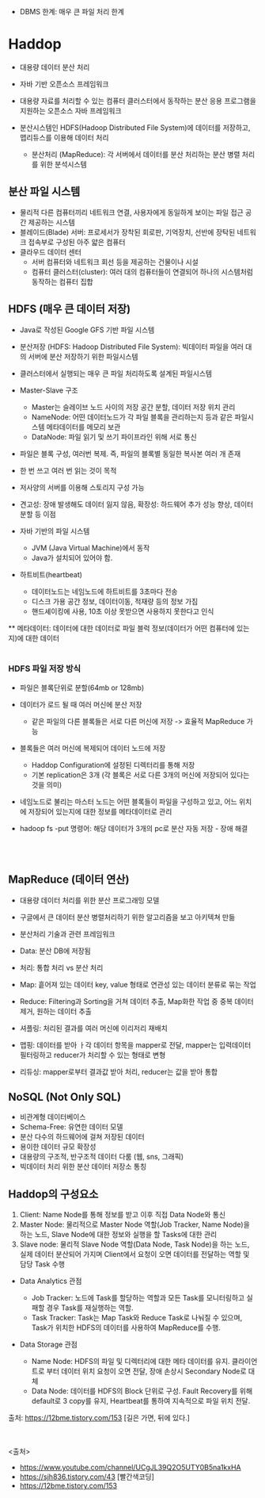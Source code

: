   
 - DBMS 한계: 매우 큰 파일 처리 한계

# Haddop

- 대용량 데이터 분산 처리
- 자바 기반 오픈소스 프레임워크
- 대용량 자료를 처리할 수 있는 컴퓨터 클러스터에서 동작하는 분산 응용 프로그램을 지원하는 오픈소스 자바 프레임워크


- 분산시스템인 HDFS(Hadoop Distributed File System)에 데이터를 저장하고, 맵리듀스를 이용해 데이터 처리
 
  - 분산처리 (MapReduce): 각 서버에서 데이터를 분산 처리하는 분산 병렬 처리를 위한 분석시스템

## 분산 파일 시스템
- 물리적 다른 컴퓨터끼리 네트워크 연결, 사용자에게 동일하게 보이는 파일 접근 공간 제공하는 시스템
- 블레이드(Blade) 서버: 프로세서가 장착된 회로판, 기억장치, 선반에 장탁된 네트워크 접속부로 구성된 아주 얇은 컴퓨터
- 클라우드 데이터 센터
  - 서버 컴퓨터와 네트워크 회선 등을 제공하는 건물이나 시설
  - 컴퓨터 클러스터(cluster): 여러 대의 컴퓨터들이 연결되어 하나의 시스템처럼 동작하는 컴퓨터 집합
  
 ## HDFS (매우 큰 데이터 저장)
  - Java로 작성된 Google GFS 기반 파일 시스템
  - 분산저장 (HDFS: Hadoop Distributed File System): 빅데이터 파일을 여러 대의 서버에 분산 저장하기 위한 파일시스템
  - 클러스터에서 실행되는 매우 큰 파일 처리하도록 설계된 파일시스템
  
  - Master-Slave 구조
    - Master는 슬레이브 노드 사이의 저장 공간 분할, 데이터 저장 위치 관리
    - NameNode: 어떤 데이터노드가 각 파일 블록을 관리하는지 등과 같은 파일시스템 메타데이터를 메모리 보관
    - DataNode: 파일 읽기 및 쓰기 파이프라인 위해 서로 통신
  
  - 파일은 블록 구성, 여러번 복제. 즉, 파일의 블록별 동일한 복사본 여러 개 존재
  - 한 번 쓰고 여러 번 읽는 것이 목적
  - 저사양의 서버를 이용해 스토리지 구성 가능
  - 견고성: 장애 발생해도 데이터 잃지 않음, 확장성: 하드웨어 추가 성능 향상, 데이터분할 등 이점

  - 자바 기반의 파일 시스템
    - JVM (Java Virtual Machine)에서 동작
    - Java가 설치되어 있어야 함.
    
   - 하트비트(heartbeat)
     - 데이터노드는 네임노드에 하트비트를 3초마다 전송
     - 디스크 가용 공간 정보, 데이터이동, 적재량 등의 정보 가짐
     - 핸드셰이킹에 사용, 10초 이상 못받으면 사용하지 못한다고 인식
     
  ** 메타데이터: 데이터에 대한 데이터로 파일 블럭 정보(데이터가 어떤 컴퓨터에 있는지)에 대한 데이터
  <br/><br/>
  ### HDFS 파일 저장 방식
  - 파일은 블록단위로 분할(64mb or 128mb)
  - 데이터가 로드 될 때 여러 머신에 분산 저장
    - 같은 파일의 다른 블록들은 서로 다른 머신에 저장 -> 효율적 MapReduce 가능
  - 블록들은 여러 머신에 복제되어 데이터 노드에 저장
    - Haddop Configuration에 설정된 디렉터리를 통해 저장
    - 기본 replication은 3개 (각 블록은 서로 다른 3개의 머신에 저장되어 있다는 것을 의미)
  - 네임노드로 불리는 마스터 노드는 어떤 블록들이 파일을 구성하고 있고, 어느 위치에 저장되어 있는지에 대한 정보를 메타데이터로 관리
 

  - hadoop fs -put 명령어: 해당 데이터가 3개의 pc로 분산 자동 저장 - 장애 해결
  
  
 <br/><br/>
 ## MapReduce (데이터 연산)
  - 대용량 데이터 처리를 위한 분산 프로그래밍 모델
  - 구글에서 큰 데이터 분산 병렬처리하기 위한 알고리즘을 보고 아키텍쳐 만듦
  - 분산처리 기술과 관련 프레임워크
  - Data: 분산 DB에 저장됨
  - 처리: 통합 처리 vs 분산 처리
  
  - Map: 흩어져 있는 데이터 key, value 형태로 연관성 있는 데이터 분류로 묶는 작업
  - Reduce: Filtering과 Sorting을 거쳐 데이터 추출, Map화한 작업 중 중복 데이터 제거, 원하는 데이터 추출
  - 셔플링: 처리된 결과를 여러 머신에 이리저리 재배치
  - 맵핑: 데이터를 받아 ㅏ각 데이터 항목을 mapper로 전달, mapper는 입력데이터 필터링하고 reducer가 처리할 수 있는 형태로 변형
  - 리듀싱: mapper로부터 결과값 받아 처리, reducer는 값을 받아 통합
  
  
## NoSQL (Not Only SQL)
- 비관계형 데이터베이스
- Schema-Free: 유연한 데이터 모델
- 분산 다수의 하드웨어에 걸쳐 저장된 데이터
- 용이한 데이터 규모 확장성
- 대용량의 구조적, 반구조적 데이터 다룸 (웹, sns, 그래픽)
- 빅데이터 처리 위한 분산 데이터 저장소 통칭

## Haddop의 구성요소
1. Client: Name Node를 통해 정보를 받고 이후 직접 Data Node와 통신
2. Master Node: 물리적으로 Master Node 역할(Job Tracker, Name Node)을 하는 노드, Slave Node에 대한 정보와 실행을 할 Tasks에 대한 관리
3. Slave node: 물리적 Slave Node 역할(Data Node, Task Node)을 하는 노드, 실제 데이터 분산되어 가지며 Client에서 요청이 오면 데이터를 전달하는 역할 및 담당 Task 수행

- Data Analytics 관점
  - Job Tracker: 노드에 Task를 할당하는 역할과 모든 Task를 모니터링하고 실패할 경우 Task를 재실행하는 역할.
  - Task Tracker: Task는 Map Task와 Reduce Task로 나눠질 수 있으며, Task가 위치한 HDFS의 데이터를 사용하여 MapReduce를 수행.

- Data Storage 관점
  - Name Node: HDFS의 파일 및 디렉터리에 대한 메타 데이터를 유지. 클라이언트로 부터 데이터 위치 요청이 오면 전달, 장애 손상시 Secondary Node로 대체
  - Data Node: 데이터를 HDFS의 Block 단위로 구성. Fault Recovery를 위해 default로 3 copy를 유지, Heartbeat를 통하여 지속적으로 파일 위치 전달.



출처: https://12bme.tistory.com/153 [길은 가면, 뒤에 있다.]
  
  <br/><br/>
 <출처>
 - https://www.youtube.com/channel/UCgJL39Q2O5UTY0B5na1kxHA
 - https://sjh836.tistory.com/43 [빨간색코딩]
 - https://12bme.tistory.com/153

